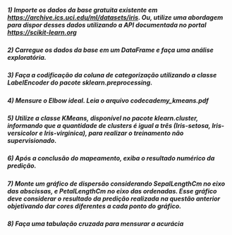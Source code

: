 ##### 1) Importe os dados da base gratuita existente em https://archive.ics.uci.edu/ml/datasets/iris. Ou, utilize uma abordagem para dispor desses dados utilizando a API documentada no portal https://scikit-learn.org

##### 2) Carregue os dados da base em um DataFrame e faça uma análise exploratória.

##### 3) Faça a codificação da coluna de categorização utilizando a classe LabelEncoder do pacote sklearn.preprocessing.

##### 4) Mensure o Elbow ideal. Leia o arquivo codecademy_kmeans.pdf

##### 5) Utilize a classe KMeans, disponível no pacote klearn.cluster, informando que a quantidade de clusters é igual a três (Iris-setosa, Iris-versicolor e Iris-virginica), para realizar o treinamento não supervisionado.

##### 6) Após a conclusão do mapeamento, exiba o resultado numérico da predição.

##### 7) Monte um gráfico de dispersão considerando SepalLengthCm no eixo das abscissas, e PetalLengthCm no eixo das ordenadas. Esse gráfico deve considerar o resultado da predição realizada na questão anterior objetivando dar cores diferentes a cada ponto do gráfico.

##### 8) Faça uma tabulação cruzada para mensurar a acurácia
